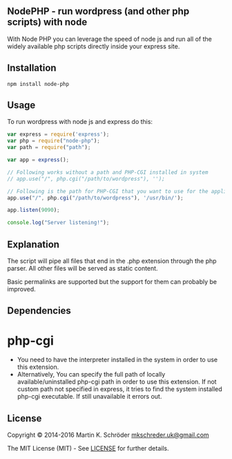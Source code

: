 NodePHP - run wordpress (and other php scripts) with node
---------------------------------------------------------

With Node PHP you can leverage the speed of node js and run all of the widely available php scripts directly inside your express site. 

Installation
------------

```
npm install node-php
```

Usage
-----

To run wordpress with node js and express do this: 

```javascript
var express = require('express');
var php = require("node-php"); 
var path = require("path"); 

var app = express();

// Following works without a path and PHP-CGI installed in system
// app.use("/", php.cgi("/path/to/wordpress"), ''); 

// Following is the path for PHP-CGI that you want to use for the application
app.use("/", php.cgi("/path/to/wordpress"), '/usr/bin/'); 

app.listen(9090);

console.log("Server listening!");
```

Explanation
-----------

The script will pipe all files that end in the .php extension through the php parser. All other files will be served as static content. 

Basic permalinks are supported but the support for them can probably be improved. 

Dependencies
------------

# php-cgi

* You need to have the interpreter installed in the system in order to use this extension.
* Alternatively, You can specify the full path of locally available/uninstalled php-cgi path in order to use this extension. If not custom path not specified in express, it tries to find the system installed php-cgi executable. If still unavailable it errors out.

License
-------

Copyright © 2014-2016 Martin K. Schröder <mkschreder.uk@gmail.com>

The MIT License (MIT) - See [LICENSE](./LICENSE) for further details.
